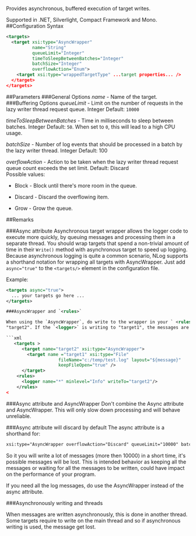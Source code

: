 Provides asynchronous, buffered execution of target writes. 

Supported in .NET, Silverlight, Compact Framework and Mono.
##Configuration Syntax

```xml
<targets>
  <target xsi:type="AsyncWrapper"
          name="String"
          queueLimit="Integer"
          timeToSleepBetweenBatches="Integer"
          batchSize="Integer"
          overflowAction="Enum">
    <target xsi:type="wrappedTargetType" ...target properties... />
  </target>
</targets>
```
##Parameters
###General Options
_name_ - Name of the target.
###Buffering Options
_queueLimit_ - Limit on the number of requests in the lazy writer thread request queue. Integer Default: `10000`

_timeToSleepBetweenBatches_ - Time in milliseconds to sleep between batches. Integer Default: `50`. When set to `0`, this  will lead to a high CPU usage.

_batchSize_ - Number of log events that should be processed in a batch by the lazy writer thread. Integer Default: 100

_overflowAction_ - Action to be taken when the lazy writer thread request queue count exceeds the set limit. Default: Discard  
Possible values:  
 * Block - Block until there's more room in the queue.  

 * Discard - Discard the overflowing item.
 * Grow - Grow the queue.

##Remarks


###Async attribute
Asynchronous target wrapper allows the logger code to execute more quickly, by queuing messages and processing them in a separate thread. You should wrap targets that spend a non-trivial amount of time in their `Write()` method with asynchronous target to speed up logging. Because asynchronous logging is quite a common scenario, NLog supports a shorthand notation for wrapping all targets with AsyncWrapper. Just add `async="true"` to the `<targets/>` element in the configuration file.

Example:
```xml
<targets async="true"> 
  ... your targets go here ...
</targets>

###AsyncWrapper and `<rules>`

When using the `AsyncWrapper`, do write to the wrapper in your ` <rules>` section! In the following example: do write to 
"target2". If the `<logger>` is writing to "target1", the messages are not written asynchronously!

```xml 
   <targets >
      <target name="target2" xsi:type="AsyncWrapper">
        <target name ="target1" xsi:type="File"
                    fileName="c:/temp/test.log" layout="${message}"
                    keepFileOpen="true" />
      </target>
    <rules>
      <logger name="*" minlevel="Info" writeTo="target2"/>
    </rules>
< 
```

###Async attribute and AsyncWrapper 
Don't combine the Async attribute and AsyncWrapper. This will only slow down processing and will behave unreliable.

###Async attribute will discard by default
The async attribute is a shorthand for:

```xml
xsi:type="AsyncWrapper overflowAction="Discard" queueLimit="10000" batchSize="100" timeToSleepBetweenBatches="50"
```

So it you will write a lot of messages (more then 10000) in a short time, it's possible messages will be lost. This is intended behavior as keeping all the messages or waiting for all the messages to be written, could have impact on the performance of your program.

If you need all the log messages, do use the AsyncWrapper instead of the async attribute. 

###Asynchronously writing and threads

When messages are written asynchronously, this is done in another thread. Some targets require to write on the main thread and so if asynchronous writing is used, the message get lost.


